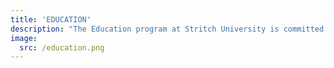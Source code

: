 ```yaml
---
title: 'EDUCATION'
description: "The Education program at Stritch University is committed to developing compassionate, knowledgeable, and innovative educators who are prepared to make a positive impact in diverse educational settings. Our program emphasizes a holistic approach to teaching and learning, combining rigorous academic coursework with practical, real-world experience."
image:
  src: /education.png
---
```

